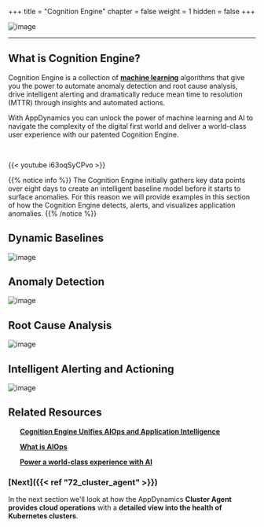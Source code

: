 +++
title = "Cognition Engine"
chapter = false
weight = 1
hidden = false
+++

![image](/images/70_Post_Migration/ad_team_cloudops.png)

<hr class="xsmall-line">

## What is Cognition Engine?

Cognition Engine is a collection of <a href="https://www.appdynamics.com/product/how-it-works/machine-learning" target="_blank">**machine learning**</a> algorithms that give you the power to automate anomaly detection and root cause analysis, drive intelligent alerting and dramatically reduce mean time to resolution (MTTR) through insights and automated actions.

With AppDynamics you can unlock the power of machine learning and AI to navigate the complexity of the digital first world and deliver a world-class user experience with our patented Cognition Engine.

<br>

{{< youtube i63oqSyCPvo >}}


{{% notice info %}}
The Cognition Engine initially gathers key data points over eight days to create an intelligent baseline model before it starts to surface anomalies.  For this reason we will provide examples in this section of how the Cognition Engine detects, alerts, and visualizes application anomalies.
{{% /notice %}}


## Dynamic Baselines

![image](/images/70_Post_Migration/cognition_eng_00.png)

## Anomaly Detection

![image](/images/70_Post_Migration/cognition_eng_01.png)

## Root Cause Analysis

![image](/images/70_Post_Migration/cognition_eng_02.png)

## Intelligent Alerting and Actioning

![image](/images/70_Post_Migration/cognition_eng_03.png)


## Related Resources

&nbsp;&nbsp;&nbsp;&nbsp;<span style="color: #3e3071;"><i class='fas fa-certificate'></i></span>&nbsp; <a href="https://www.appdynamics.com/blog/product/cognition-engine-aiops-app-intelligence/" target="_blank">**Cognition Engine Unifies AIOps and Application Intelligence**</a>

&nbsp;&nbsp;&nbsp;&nbsp;<span style="color: #3e3071;"><i class='fas fa-certificate'></i></span>&nbsp; <a href="https://www.appdynamics.com/central-nervous-system/what-is-ai-ops" target="_blank">**What is AIOps**</a>

&nbsp;&nbsp;&nbsp;&nbsp;<span style="color: #3e3071;"><i class='fas fa-certificate'></i></span>&nbsp; <a href="https://youtu.be/Yn6ZXHIM4R8" target="_blank">**Power a world-class experience with AI**</a>

### [**Next**]({{< ref "72_cluster_agent" >}}) <span style="color: #3e3071;"><i class='fas fa-cog fa-spin'></i></span>

In the next section we'll look at how the AppDynamics **Cluster Agent provides cloud operations** with a **detailed view into the health of Kubernetes clusters**.



<!---
{{% notice warning %}}
The Cloud9 workspace should be built by an IAM user with Administrator privileges,
not the root account user. Please ensure you are logged in as an IAM user, not the root
account user.
{{% /notice %}}
-->

<!---
{{% notice info %}}
This workshop was designed to run in the **Oregon (us-west-2)** region. **Please don't
run in any other region.** Future versions of this workshop will expand region availability,
and this message will be removed.
{{% /notice %}}
-->

<!---
{{% notice tip %}}
Ad blockers, javascript disablers, and tracking blockers should be disabled for
the cloud9 domain, or connecting to the workspace might be impacted.
Cloud9 requires third-party-cookies. You can whitelist the [specific domains]( https://docs.aws.amazon.com/cloud9/latest/user-guide/troubleshooting.html#troubleshooting-env-loading).
{{% /notice %}}
-->



